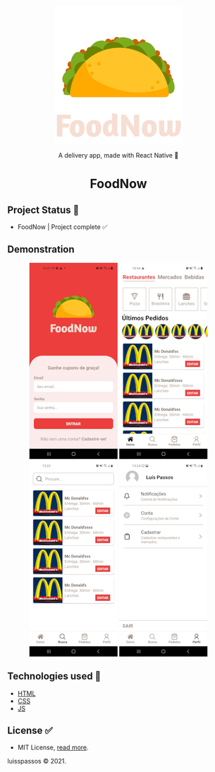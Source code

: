 <p align="center">
  <img src="./assets/LogoLogin.png" alt="FoodNowLogo" />
</p>

<p align="center">A delivery app, made with React Native 💜</p>
<h1 align="center">FoodNow</h1>

## Project Status :construction:
- FoodNow | Project complete :white_check_mark:

## Demonstration

<p align="center"> 
<img src="assets/img1.jpg" alt="image1" /> <img src="assets/img2.jpg" alt="image2" /> <img src="assets/img3.jpg" alt="image3" /> <img src="assets/img4.jpg" alt="image4" />
</p>

## Technologies used :scroll:
- <a href="https://developer.mozilla.org/pt-BR/docs/Web/HTML">HTML</a>
- <a href="https://developer.mozilla.org/pt-BR/docs/Web/CSS">CSS</a>
- <a href="https://developer.mozilla.org/pt-BR/docs/Web/JavaScript">JS</a>

## License :white_check_mark:

- MIT License, <a href="./LICENSE">read more<a/>.
<p>luisspassos &copy; 2021.</p>
